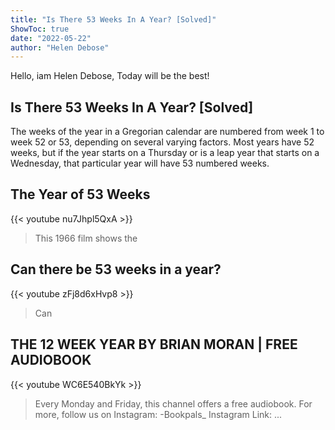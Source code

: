 ```yaml
---
title: "Is There 53 Weeks In A Year? [Solved]"
ShowToc: true 
date: "2022-05-22"
author: "Helen Debose" 
---
```


Hello, iam Helen Debose, Today will be the best!
## Is There 53 Weeks In A Year? [Solved]
The weeks of the year in a Gregorian calendar are numbered from week 1 to week 52 or 53, depending on several varying factors. Most years have 52 weeks, but if the year starts on a Thursday or is a leap year that starts on a Wednesday, that particular year will have 53 numbered weeks.

## The Year of 53 Weeks
{{< youtube nu7Jhpl5QxA >}}
>This 1966 film shows the 

## Can there be 53 weeks in a year?
{{< youtube zFj8d6xHvp8 >}}
>Can 

## THE 12 WEEK YEAR BY BRIAN MORAN | FREE AUDIOBOOK
{{< youtube WC6E540BkYk >}}
>Every Monday and Friday, this channel offers a free audiobook. For more, follow us on Instagram: -Bookpals_ Instagram Link: ...

